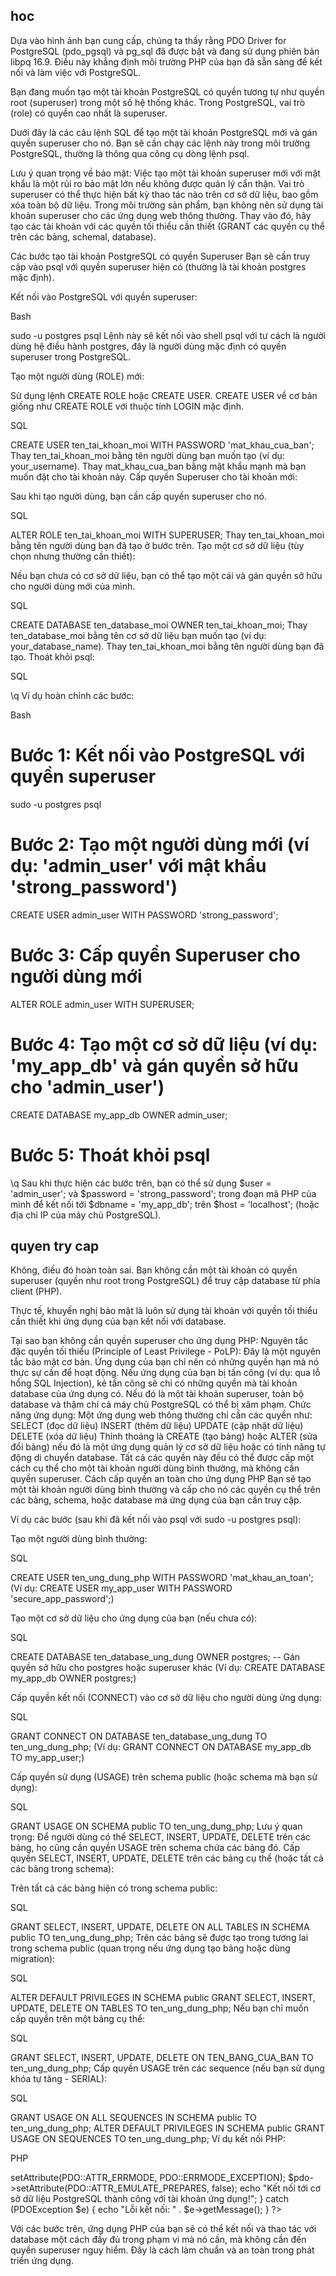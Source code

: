 ## hoc

Dựa vào hình ảnh bạn cung cấp, chúng ta thấy rằng PDO Driver for PostgreSQL (pdo_pgsql) và pg_sql đã được bật và đang sử dụng phiên bản libpq 16.9. Điều này khẳng định môi trường PHP của bạn đã sẵn sàng để kết nối và làm việc với PostgreSQL.

Bạn đang muốn tạo một tài khoản PostgreSQL có quyền tương tự như quyền root (superuser) trong một số hệ thống khác. Trong PostgreSQL, vai trò (role) có quyền cao nhất là superuser.

Dưới đây là các câu lệnh SQL để tạo một tài khoản PostgreSQL mới và gán quyền superuser cho nó. Bạn sẽ cần chạy các lệnh này trong môi trường PostgreSQL, thường là thông qua công cụ dòng lệnh psql.

Lưu ý quan trọng về bảo mật:
Việc tạo một tài khoản superuser mới với mật khẩu là một rủi ro bảo mật lớn nếu không được quản lý cẩn thận. Vai trò superuser có thể thực hiện bất kỳ thao tác nào trên cơ sở dữ liệu, bao gồm xóa toàn bộ dữ liệu. Trong môi trường sản phẩm, bạn không nên sử dụng tài khoản superuser cho các ứng dụng web thông thường. Thay vào đó, hãy tạo các tài khoản với các quyền tối thiểu cần thiết (GRANT các quyền cụ thể trên các bảng, schemal, database).

Các bước tạo tài khoản PostgreSQL có quyền Superuser
Bạn sẽ cần truy cập vào psql với quyền superuser hiện có (thường là tài khoản postgres mặc định).

Kết nối vào PostgreSQL với quyền superuser:

Bash

sudo -u postgres psql
Lệnh này sẽ kết nối vào shell psql với tư cách là người dùng hệ điều hành postgres, đây là người dùng mặc định có quyền superuser trong PostgreSQL.

Tạo một người dùng (ROLE) mới:

Sử dụng lệnh CREATE ROLE hoặc CREATE USER. CREATE USER về cơ bản giống như CREATE ROLE với thuộc tính LOGIN mặc định.

SQL

CREATE USER ten_tai_khoan_moi WITH PASSWORD 'mat_khau_cua_ban';
Thay ten_tai_khoan_moi bằng tên người dùng bạn muốn tạo (ví dụ: your_username).
Thay mat_khau_cua_ban bằng mật khẩu mạnh mà bạn muốn đặt cho tài khoản này.
Cấp quyền Superuser cho tài khoản mới:

Sau khi tạo người dùng, bạn cần cấp quyền superuser cho nó.

SQL

ALTER ROLE ten_tai_khoan_moi WITH SUPERUSER;
Thay ten_tai_khoan_moi bằng tên người dùng bạn đã tạo ở bước trên.
Tạo một cơ sở dữ liệu (tùy chọn nhưng thường cần thiết):

Nếu bạn chưa có cơ sở dữ liệu, bạn có thể tạo một cái và gán quyền sở hữu cho người dùng mới của mình.

SQL

CREATE DATABASE ten_database_moi OWNER ten_tai_khoan_moi;
Thay ten_database_moi bằng tên cơ sở dữ liệu bạn muốn tạo (ví dụ: your_database_name).
Thay ten_tai_khoan_moi bằng tên người dùng bạn đã tạo.
Thoát khỏi psql:

SQL

\q
Ví dụ hoàn chỉnh các bước:

Bash

# Bước 1: Kết nối vào PostgreSQL với quyền superuser
sudo -u postgres psql

# Bước 2: Tạo một người dùng mới (ví dụ: 'admin_user' với mật khẩu 'strong_password')
CREATE USER admin_user WITH PASSWORD 'strong_password';

# Bước 3: Cấp quyền Superuser cho người dùng mới
ALTER ROLE admin_user WITH SUPERUSER;

# Bước 4: Tạo một cơ sở dữ liệu (ví dụ: 'my_app_db' và gán quyền sở hữu cho 'admin_user')
CREATE DATABASE my_app_db OWNER admin_user;

# Bước 5: Thoát khỏi psql
\q
Sau khi thực hiện các bước trên, bạn có thể sử dụng $user = 'admin_user'; và $password = 'strong_password'; trong đoạn mã PHP của mình để kết nối tới $dbname = 'my_app_db'; trên $host = 'localhost'; (hoặc địa chỉ IP của máy chủ PostgreSQL).

## quyen try cap

Không, điều đó hoàn toàn sai. Bạn không cần một tài khoản có quyền superuser (quyền như root trong PostgreSQL) để truy cập database từ phía client (PHP).

Thực tế, khuyến nghị bảo mật là luôn sử dụng tài khoản với quyền tối thiểu cần thiết khi ứng dụng của bạn kết nối với database.

Tại sao bạn không cần quyền superuser cho ứng dụng PHP:
Nguyên tắc đặc quyền tối thiểu (Principle of Least Privilege - PoLP): Đây là một nguyên tắc bảo mật cơ bản. Ứng dụng của bạn chỉ nên có những quyền hạn mà nó thực sự cần để hoạt động. Nếu ứng dụng của bạn bị tấn công (ví dụ: qua lỗ hổng SQL Injection), kẻ tấn công sẽ chỉ có những quyền mà tài khoản database của ứng dụng có. Nếu đó là một tài khoản superuser, toàn bộ database và thậm chí cả máy chủ PostgreSQL có thể bị xâm phạm.
Chức năng ứng dụng: Một ứng dụng web thông thường chỉ cần các quyền như:
SELECT (đọc dữ liệu)
INSERT (thêm dữ liệu)
UPDATE (cập nhật dữ liệu)
DELETE (xóa dữ liệu)
Thỉnh thoảng là CREATE (tạo bảng) hoặc ALTER (sửa đổi bảng) nếu đó là một ứng dụng quản lý cơ sở dữ liệu hoặc có tính năng tự động di chuyển database. Tất cả các quyền này đều có thể được cấp một cách cụ thể cho một tài khoản người dùng bình thường, mà không cần quyền superuser.
Cách cấp quyền an toàn cho ứng dụng PHP
Bạn sẽ tạo một tài khoản người dùng bình thường và cấp cho nó các quyền cụ thể trên các bảng, schema, hoặc database mà ứng dụng của bạn cần truy cập.

Ví dụ các bước (sau khi đã kết nối vào psql với sudo -u postgres psql):

Tạo một người dùng bình thường:

SQL

CREATE USER ten_ung_dung_php WITH PASSWORD 'mat_khau_an_toan';
(Ví dụ: CREATE USER my_app_user WITH PASSWORD 'secure_app_password';)

Tạo một cơ sở dữ liệu cho ứng dụng của bạn (nếu chưa có):

SQL

CREATE DATABASE ten_database_ung_dung OWNER postgres; -- Gán quyền sở hữu cho postgres hoặc superuser khác
(Ví dụ: CREATE DATABASE my_app_db OWNER postgres;)

Cấp quyền kết nối (CONNECT) vào cơ sở dữ liệu cho người dùng ứng dụng:

SQL

GRANT CONNECT ON DATABASE ten_database_ung_dung TO ten_ung_dung_php;
(Ví dụ: GRANT CONNECT ON DATABASE my_app_db TO my_app_user;)

Cấp quyền sử dụng (USAGE) trên schema public (hoặc schema mà bạn sử dụng):

SQL

GRANT USAGE ON SCHEMA public TO ten_ung_dung_php;
Lưu ý quan trọng: Để người dùng có thể SELECT, INSERT, UPDATE, DELETE trên các bảng, họ cũng cần quyền USAGE trên schema chứa các bảng đó.
Cấp quyền SELECT, INSERT, UPDATE, DELETE trên các bảng cụ thể (hoặc tất cả các bảng trong schema):

Trên tất cả các bảng hiện có trong schema public:

SQL

GRANT SELECT, INSERT, UPDATE, DELETE ON ALL TABLES IN SCHEMA public TO ten_ung_dung_php;
Trên các bảng sẽ được tạo trong tương lai trong schema public (quan trọng nếu ứng dụng tạo bảng hoặc dùng migration):

SQL

ALTER DEFAULT PRIVILEGES IN SCHEMA public GRANT SELECT, INSERT, UPDATE, DELETE ON TABLES TO ten_ung_dung_php;
Nếu bạn chỉ muốn cấp quyền trên một bảng cụ thể:

SQL

GRANT SELECT, INSERT, UPDATE, DELETE ON TEN_BANG_CUA_BAN TO ten_ung_dung_php;
Cấp quyền USAGE trên các sequence (nếu bạn sử dụng khóa tự tăng - SERIAL):

SQL

GRANT USAGE ON ALL SEQUENCES IN SCHEMA public TO ten_ung_dung_php;
ALTER DEFAULT PRIVILEGES IN SCHEMA public GRANT USAGE ON SEQUENCES TO ten_ung_dung_php;
Ví dụ kết nối PHP:

PHP

<?php
$host = 'localhost';
$dbname = 'my_app_db';          // Tên database của ứng dụng
$user = 'my_app_user';          // Tên tài khoản người dùng bình thường
$password = 'secure_app_password'; // Mật khẩu của tài khoản đó

try {
    $dsn = "pgsql:host=$host;dbname=$dbname";
    $pdo = new PDO($dsn, $user, $password);
    $pdo->setAttribute(PDO::ATTR_ERRMODE, PDO::ERRMODE_EXCEPTION);
    $pdo->setAttribute(PDO::ATTR_EMULATE_PREPARES, false);

    echo "Kết nối tới cơ sở dữ liệu PostgreSQL thành công với tài khoản ứng dụng!";

} catch (PDOException $e) {
    echo "Lỗi kết nối: " . $e->getMessage();
}
?>
Với các bước trên, ứng dụng PHP của bạn sẽ có thể kết nối và thao tác với database một cách đầy đủ trong phạm vi mà nó cần, mà không cần đến quyền superuser nguy hiểm. Đây là cách làm chuẩn và an toàn trong phát triển ứng dụng.